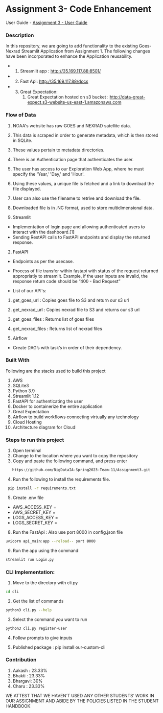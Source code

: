 # Assignment 3- Code Enhancement

User Guide - <a href="https://codelabs-preview.appspot.com/?file_id=1WuXZUl3ZoBxxDY33n4CoS1PDx_Qhr2KuQ16byUmUeMc#8">Assignment 3 - User Guide</a>


<h3> Description </h3>

In this repository, we are going to add functionality to the existing Goes-Nexrad Streamlit Application from Assignment 1.
The following changes have been incorporated to enhance the Application reusability.

* 1. Streamlit app : http://35.169.117.88:8501/
 
* 2. Fast Api:  http://35.169.117.88/docs
  
* 3. Great Expectation:
     1. Great Expectation hosted on s3 bucket : http://data-great-expect.s3-website-us-east-1.amazonaws.com



<h3> Flow of Data</h3>

1. NOAA's website has raw GOES and NEXRAD satellite data.
2. This data is scraped in order to generate metadata, which is then stored in SQLite.
3. These values pertain to metadata directories.
4. There is an Authentication page that authenticates the user.
5. The user has access to our Exploration Web App, where he must specify the 'Year,' 'Day,' and 'Hour'.
6. Using these values, a unique file is fetched and a link to download the file displayed.
7. User can also use the filename to retrive and download the file.
8. Downloaded file is in .NC format, used to store multidimensional data.


1. Streamlit

* Implementation of login page and allowing authenticated users to interact with the dashboard.[1]
* Sending RestAPI calls to FastAPI endpoints and display the returned response.

2. FastAPI
* Endpoints as per the usecase.
* Process of file transfer within fastapi with status of the request returned appropriatly to streamlit. Example, if the user inputs are invalid, the response return code should be “400 - Bad Request”

* List of our API's:
 1. get_goes_url    : Copies goes file to S3 and return our s3 url 
 2. get_nexrad_url  : Copies nexrad file to S3 and returns our s3 url
 3. get_goes_files :  Returns list of goes files 
 4. get_nexrad_files :  Returns list of nexrad files 


3. Airflow
* Create DAG’s with task’s in order of their dependency.
<h3> Built With </h3>

Following are the stacks used to build this project

1. AWS
2. SQLite3
3. Python 3.9
4. Streamlit 1.12
5. FastAPI for authenticating the user
6. Docker to containerize the entire application
7. Great Expectation 
8. Airflow to build workflows connecting virtually any technology
9. Cloud Hosting
10. Architecture diagram for Cloud

<h3> Steps to run this project </h3>

1. Open terminal
2. Change to the location where you want to copy the repository
3. Copy and paste the following command, and press enter
```bash
   https://github.com/BigDataIA-Spring2023-Team-11/Assignment3.git
```
4. Run the following to install the requirements file.
```bash
 pip install -r requirements.txt
```
5. Create .env file

* AWS_ACCESS_KEY = 
* AWS_SECRET_KEY = 
* LOGS_ACCESS_KEY = 
* LOGS_SECRET_KEY = 

8. Run the FastApi : Also use port 8000 in config.json file
```bash
uvicorn api_main:app --reload-- port 8000
```
9. Run the app using the command 
```bash
streamlit run Login.py
```
<h3>CLI Implementation: </h3>

1. Move to the directory with cli.py
```bash
cd cli
```
2. Get the list of commands
```bash
python3 cli.py --help 
```
3. Select the command you want to run
```bash
python3 cli.py register-user
```
4. Follow prompts to give inputs

5. Published package : pip install our-custom-cli

<h3> Contribution </h3>

1. Aakash :  23.33%  
2. Bhakti :  23.33%
3. Bhargavi: 30%
4. Charu :   23.33%

WE ATTEST THAT WE HAVEN’T USED ANY OTHER STUDENTS’ WORK IN OUR ASSIGNMENT AND ABIDE BY THE POLICIES LISTED IN THE STUDENT HANDBOOK
